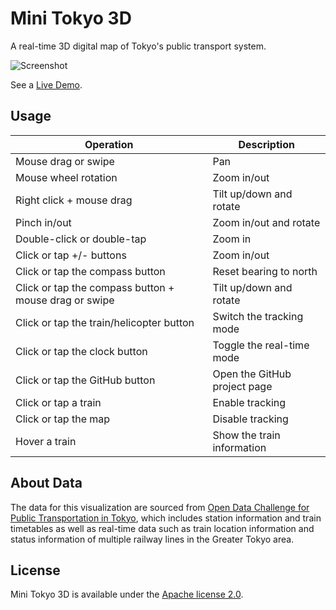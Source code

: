 # Mini Tokyo 3D

A real-time 3D digital map of Tokyo's public transport system.

![Screenshot](https://nagix.github.io/mini-tokyo-3d/images/screenshot.jpg)

See a [Live Demo](https://nagix.github.io/mini-tokyo-3d).

## Usage

Operation | Description
--- | ---
Mouse drag or swipe | Pan
Mouse wheel rotation | Zoom in/out
Right click + mouse drag | Tilt up/down and rotate
Pinch in/out | Zoom in/out and rotate
Double-click or double-tap | Zoom in
Click or tap +/- buttons | Zoom in/out
Click or tap the compass button | Reset bearing to north
Click or tap the compass button + mouse drag or swipe | Tilt up/down and rotate
Click or tap the train/helicopter button | Switch the tracking mode
Click or tap the clock button | Toggle the real-time mode
Click or tap the GitHub button | Open the GitHub project page
Click or tap a train | Enable tracking
Click or tap the map | Disable tracking
Hover a train | Show the train information

## About Data

The data for this visualization are sourced from [Open Data Challenge for Public Transportation in Tokyo](https://tokyochallenge.odpt.org/en/), which includes station information and train timetables as well as real-time data such as train location information and status information of multiple railway lines in the Greater Tokyo area.

## License

Mini Tokyo 3D is available under the [Apache license 2.0](opensource.org/licenses/Apache-2.0).
